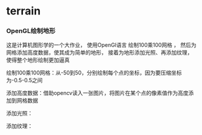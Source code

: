 # terrain

### OpenGL绘制地形

这是计算机图形学的一个大作业，
使用OpenGl语言 绘制100乘100网格 ，
然后为网格添加高度数据，使其成为简单的地形，
接着为地形添加光照、再添加纹理，使得整个地形绘制更加逼真


绘制100乘100网格：从-50到50，分别绘制每个点的坐标，因为要压缩坐标为-0.5-0.5之间

添加高度数据：借助opencv读入一张图片，将图片在某个点的像素值作为高度添加到网格数据

添加光照：

添加纹理：










